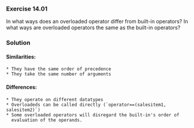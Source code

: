 ### Exercise 14.01

In what ways does an overloaded operator differ from built-in operators? In what
ways are overloaded operators the same as the built-in operators?

### Solution

#### Similarities:
    * They have the same order of precedence
    * They take the same number of arguments

#### Differences:
    * They operate on different datatypes
    * Overloadeds can be called directly (`operator==(salesitem1, salesitem2)`)
    * Some overloaded operators will disregard the built-in's order of
      evaluation of the operands.
